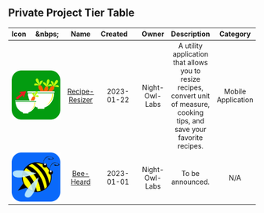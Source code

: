 ## Private Project Tier Table

| Icon&nbsp;&nbsp;&nbsp;&nbsp;&nbsp;&nbps;&nbsp; | Name | Created&nbsp;&nbsp;&nbsp;&nbsp; | Owner | Description | Category | Technology&nbsp; | Tier | Order |
| :---: | :---: | :---: | :---: | :---: | :---: | :---: | :---: | :---: | 
| <a href="https://reciperesizer.com" target="_blank" class="icon-container"><img src="../docs/images/private_repos/recipe-resizer-icon-rounded.png" width="100" height="100" alt="Gold"></a> | <a href="https://reciperesizer.com" target="_blank">Recipe-Resizer</a> | 2023-01-22 | Night-Owl-Labs | A utility application that allows you to resize recipes, convert unit of measure, cooking tips, and save your favorite recipes. | Mobile Application | iOS, Swift, SwiftUI, Core Data | Gold | 1 | 
| <a href="https://beeheard.com" target="_blank" class="icon-container"><img src="../docs/images/private_repos/bee-heard-icon-rounded.png" width="100" height="100" alt="Gold"></a> | <a href="https://beeheard.com" target="_blank">Bee-Heard</a> | 2023-01-01 | Night-Owl-Labs | To be announced. | N/A | N/A | Gold | 2 | 
